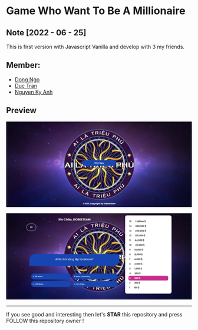 # Game Who Want To Be A Millionaire

## Note [2022 - 06 - 25]

This is first version with Javascript Vanilla and develop with 3 my friends. 


## Member: <br>
- [Dong Ngo](https://github.com/andyngojs) <br>
- [Duc Tran](https://github.com/tranmanhduc-mg) <br>
- [Nguyen Ky Anh](https://github.com/nguyenkyanh1101) <br>

## Preview

![Begin Section](./assets/img/preview1.jpg)

![Play Section](./assets/img/preview2.jpg)

---

If you see good and interesting then let's **STAR** this repository and press FOLLOW this repository owner !
